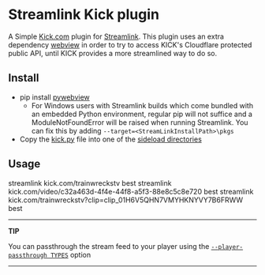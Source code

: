 # Streamlink Kick plugin

A Simple [Kick.com](https://kick.com) plugin for [Streamlink](https://github.com/streamlink/streamlink). This plugin uses an extra dependency [webview](https://github.com/r0x0r/pywebview) in order to try to access KICK's Cloudflare protected public API, until KICK provides a more streamlined way to do so.

## Install
* pip install [pywebview](https://pypi.org/project/pywebview/)
  * For Windows users with Streamlink builds which come bundled with an embedded Python environment, regular pip will not suffice and a ModuleNotFoundError will be raised when running Streamlink. You can fix this by adding `--target=<StreamLinkInstallPath>\pkgs`
* Copy the [kick.py](kick.py) file into one of the [sideload directories](https://streamlink.github.io/cli/plugin-sideloading.html)

## Usage
streamlink kick.com/trainwreckstv best
streamlink kick.com/video/c32a463d-4f4e-44f8-a5f3-88e8c5c8e720 best
streamlink kick.com/trainwreckstv?clip=clip_01H6V5QHN7VMYHKNYVY7B6FRWW best

---
**TIP**

You can passthrough the stream feed to your player using the [`--player-passthrough TYPES`](https://streamlink.github.io/cli.html#cmdoption-player-passthrough) option

---


